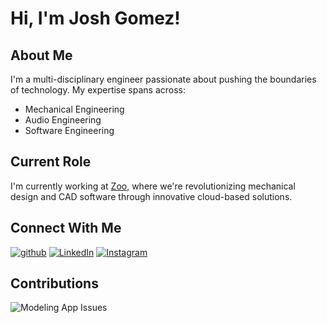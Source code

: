 # Hi, I'm Josh Gomez!

## About Me
I'm a multi-disciplinary engineer passionate about pushing the boundaries of technology. My expertise spans across:
- Mechanical Engineering
- Audio Engineering  
- Software Engineering

## Current Role
I'm currently working at [Zoo](https://zoo.dev/), where we're revolutionizing mechanical design and CAD software through innovative cloud-based solutions.

## Connect With Me
[![github](https://img.shields.io/badge/GitHub-000000?style=for-the-badge&logo=GitHub&logoColor=white)](https://github.com/jgomez720)
[![LinkedIn](https://img.shields.io/badge/LinkedIn-0A66C2?style=for-the-badge&logo=LinkedIn&logoColor=white)](https://www.linkedin.com/in/josh-gomez-037107aa/)
[![Instagram](https://img.shields.io/badge/Instagram-E1306C?style=for-the-badge&logo=Instagram&logoColor=white)](https://www.instagram.com/jgomez720/)

## Contributions
![Modeling App Issues](https://img.shields.io/badge/Issues%20Created-139-blue)
